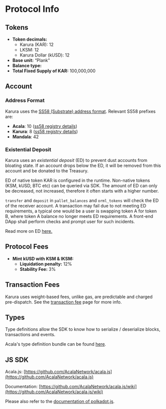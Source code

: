 # Protocol Info

## Tokens

* **Token decimals:**
  * Karura (KAR): 12
  * LKSM: 12
  * Karura Dollar (kUSD): 12
* **Base unit:** “Plank"
* **Balance type:**
* **Total Fixed Supply of KAR:** 100,000,000

## Account

### Address Format

Karura uses the [SS58 (Substrate) address format](https://github.com/paritytech/substrate/wiki/External-Address-Format-\(SS58\)). Relevant SS58 prefixes are:

* **Acala**: 10 ([ss58 registry details](https://github.com/paritytech/substrate/blob/df4a58833a650cf37fc97764bf6c9314435e3cb2/ss58-registry.json#L103-L111))
* **Karura**: 8 ([ss58 registry details](https://github.com/paritytech/substrate/blob/df4a58833a650cf37fc97764bf6c9314435e3cb2/ss58-registry.json#L85-L92))
* **Mandala**: 42

### Existential Deposit

Karura uses an _existential deposit_ (ED) to prevent dust accounts from bloating state. If an account drops below the ED, it will be removed from this account and be donated to the Treasury.

ED of native token KAR is configured in the runtime. Non-native tokens (KSM, kUSD, BTC etc) can be queried via SDK. The amount of ED can only be decreased, not increased, therefore it often starts with a higher number.

`transfer` and `deposit` in `pallet_balances` and `orml_tokens` will check the ED of the receiver account. A transaction may fail due to not meeting ED requirements, a typical one would be a user is swapping token A for token B, where token A balance no longer meets ED requirements. A front-end DApp shall perform checks and prompt user for such incidents.

Read more on ED [here.](protocol-info.md#existential-deposit)

## Protocol Fees

* **Mint kUSD with KSM & lKSM:**
  * **Liquidation penalty:** 12%
  * **Stability Fee:** 3%

## Transaction Fees

Karura uses weight-based fees, unlike gas, are predictable and charged pre-dispatch. See the [transaction fee](https://wiki.acala.network/karura/transaction-fees) page for more info.

## Types

Type definitions allow the SDK to know how to serialize / deserialize blocks, transactions and events.

Acala's type definition bundle can be found [here](https://unpkg.com/browse/@acala-network/type-definitions@latest/json/typesBundle.json).

## JS SDK

Acala.js: [https://github.com/AcalaNetwork/acala.js](https://github.com/AcalaNetwork/acala.js)

Documentation: [https://github.com/AcalaNetwork/acala.js/wiki](https://github.com/AcalaNetwork/acala.js/wiki)

Please also refer to the [documentation of polkadot.js](https://polkadot.js.org/docs/api/).

